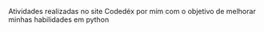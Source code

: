Atividades realizadas no site Codedéx por mim com o objetivo de melhorar minhas habilidades em python
